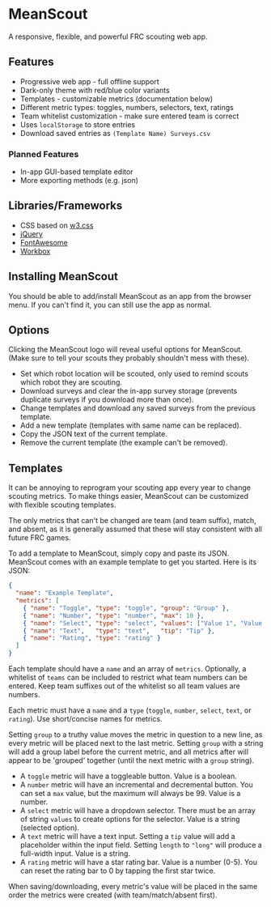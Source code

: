 # MeanScout

A responsive, flexible, and powerful FRC scouting web app.

## Features

- Progressive web app - full offline support
- Dark-only theme with red/blue color variants
- Templates - customizable metrics (documentation below)
- Different metric types: toggles, numbers, selectors, text, ratings
- Team whitelist customization - make sure entered team is correct
- Uses `localStorage` to store entries
- Download saved entries as `(Template Name) Surveys.csv`

### Planned Features

- In-app GUI-based template editor
- More exporting methods (e.g. json)

## Libraries/Frameworks

- CSS based on [w3.css](https://www.w3schools.com/w3css/)
- [jQuery](https://jquery.com/)
- [FontAwesome](https://fontawesome.com/)
- [Workbox](https://developers.google.com/web/tools/workbox)

## Installing MeanScout

You should be able to add/install MeanScout as an app from the browser menu.
If you can't find it, you can still use the app as normal.

## Options

Clicking the MeanScout logo will reveal useful options for MeanScout. (Make sure to tell your scouts they probably shouldn't mess with these).

- Set which robot location will be scouted, only used to remind scouts which robot they are scouting.
- Download surveys and clear the in-app survey storage (prevents duplicate surveys if you download more than once).
- Change templates and download any saved surveys from the previous template.
- Add a new template (templates with same name can be replaced).
- Copy the JSON text of the current template.
- Remove the current template (the example can't be removed).

## Templates

It can be annoying to reprogram your scouting app every year to change scouting metrics. To make things easier, MeanScout can be customized with flexible scouting templates.

The only metrics that can't be changed are team (and team suffix), match, and absent, as it is generally assumed that these will stay consistent with all future FRC games.

To add a template to MeanScout, simply copy and paste its JSON. MeanScout comes with an example template to get you started. Here is its JSON:

```json
{
  "name": "Example Template",
  "metrics": [
    { "name": "Toggle", "type": "toggle", "group": "Group" },
    { "name": "Number", "type": "number", "max": 10 },
    { "name": "Select", "type": "select", "values": ["Value 1", "Value 2", "Value 3"] },
    { "name": "Text",   "type": "text",   "tip": "Tip" },
    { "name": "Rating", "type": "rating" }
  ]
}
```

Each template should have a `name` and an array of `metrics`. Optionally, a whitelist of `teams` can be included to restrict what team numbers can be entered. Keep team suffixes out of the whitelist so all team values are numbers.

Each metric must have a `name` and a `type` (`toggle`, `number`, `select`, `text`, or `rating`). Use short/concise names for metrics.

Setting `group` to a truthy value moves the metric in question to a new line, as every metric will be placed next to the last metric. Setting `group` with a string will add a group label before the current metric, and all metrics after will appear to be 'grouped' together (until the next metric with a `group` string).

- A `toggle` metric will have a toggleable button. Value is a boolean.
- A `number` metric will have an incremental and decremental button. You can set a `max` value, but the maximum will always be 99. Value is a number.
- A `select` metric will have a dropdown selector. There must be an array of string `values` to create options for the selector. Value is a string (selected option).
- A `text` metric will have a text input. Setting a `tip` value will add a placeholder within the input field. Setting `length` to `"long"` will produce a full-width input. Value is a string.
- A `rating` metric will have a star rating bar. Value is a number (0-5). You can reset the rating bar to 0 by tapping the first star twice.

When saving/downloading, every metric's value will be placed in the same order the metrics were created (with team/match/absent first).
